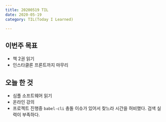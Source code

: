 ```yaml
---
title: 20200519 TIL
date: 2020-05-19
category: TIL(Today I Learned)

---
```


## 이번주 목표

- 책 2권 읽기
- 인스타클론 프론트까지 마무리

## 오늘 한 것

- 심플 소프트웨어 읽기
- 온라인 강의 
- 프로젝트 진행중 `babel-cli` 충돌 이슈가 있어서 찾느라 시간을 허비했다.
  검색 실력이 부족하다.


  



